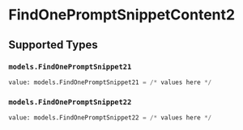 # FindOnePromptSnippetContent2


## Supported Types

### `models.FindOnePromptSnippet21`

```python
value: models.FindOnePromptSnippet21 = /* values here */
```

### `models.FindOnePromptSnippet22`

```python
value: models.FindOnePromptSnippet22 = /* values here */
```

